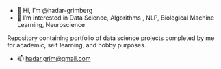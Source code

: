 - 👋 Hi, I’m @hadar-grimberg
- 👀 I’m interested in Data Science, Algorithms , NLP, Biological Machine Learning, Neuroscience 

Repository containing portfolio of data science projects completed by me for academic, self learning, and hobby purposes.


- 📫 hadar.grim@gmail.com

<!---
hadar-grimberg/hadar-grimberg is a ✨ special ✨ repository because its `README.md` (this file) appears on your GitHub profile.
You can click the Preview link to take a look at your changes.

- 🌱 I’m currently learning ...
- 💞️ I’m looking to collaborate on ...
--->
